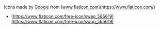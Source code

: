 Icons made by [Google](https://www.flaticon.com/authors/google) from [www.flaticon.com](https://www.flaticon.com/)

- [https://www.flaticon.com/free-icon/swap_565619](https://www.flaticon.com/free-icon/swap_565619)